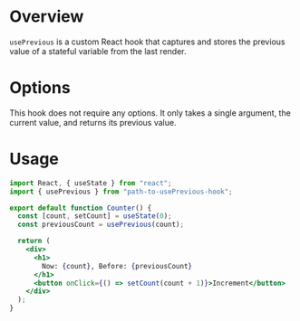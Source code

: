 # Overview

`usePrevious` is a custom React hook that captures and stores the previous value of a stateful variable from the last render.

# Options

This hook does not require any options. It only takes a single argument, the current value, and returns its previous value.

# Usage

```jsx
import React, { useState } from "react";
import { usePrevious } from "path-to-usePrevious-hook";

export default function Counter() {
  const [count, setCount] = useState(0);
  const previousCount = usePrevious(count);

  return (
    <div>
      <h1>
        Now: {count}, Before: {previousCount}
      </h1>
      <button onClick={() => setCount(count + 1)}>Increment</button>
    </div>
  );
}
```
